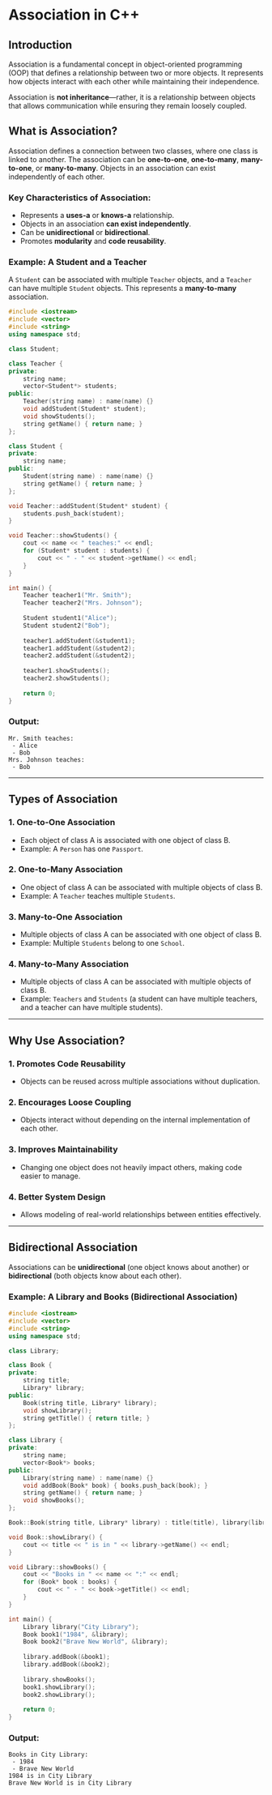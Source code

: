 # Association in C++

## Introduction

Association is a fundamental concept in object-oriented programming (OOP) that defines a relationship between two or more objects. It represents how objects interact with each other while maintaining their independence.

Association is **not inheritance**—rather, it is a relationship between objects that allows communication while ensuring they remain loosely coupled.

## What is Association?

Association defines a connection between two classes, where one class is linked to another. The association can be **one-to-one**, **one-to-many**, **many-to-one**, or **many-to-many**. Objects in an association can exist independently of each other.

### Key Characteristics of Association:
- Represents a **uses-a** or **knows-a** relationship.
- Objects in an association **can exist independently**.
- Can be **unidirectional** or **bidirectional**.
- Promotes **modularity** and **code reusability**.

### Example: A Student and a Teacher

A `Student` can be associated with multiple `Teacher` objects, and a `Teacher` can have multiple `Student` objects. This represents a **many-to-many** association.

```cpp
#include <iostream>
#include <vector>
#include <string>
using namespace std;

class Student;

class Teacher {
private:
    string name;
    vector<Student*> students;
public:
    Teacher(string name) : name(name) {}
    void addStudent(Student* student);
    void showStudents();
    string getName() { return name; }
};

class Student {
private:
    string name;
public:
    Student(string name) : name(name) {}
    string getName() { return name; }
};

void Teacher::addStudent(Student* student) {
    students.push_back(student);
}

void Teacher::showStudents() {
    cout << name << " teaches:" << endl;
    for (Student* student : students) {
        cout << " - " << student->getName() << endl;
    }
}

int main() {
    Teacher teacher1("Mr. Smith");
    Teacher teacher2("Mrs. Johnson");
    
    Student student1("Alice");
    Student student2("Bob");
    
    teacher1.addStudent(&student1);
    teacher1.addStudent(&student2);
    teacher2.addStudent(&student2);
    
    teacher1.showStudents();
    teacher2.showStudents();
    
    return 0;
}
```

### Output:
```
Mr. Smith teaches:
 - Alice
 - Bob
Mrs. Johnson teaches:
 - Bob
```

---

## Types of Association

### 1. **One-to-One Association**
   - Each object of class A is associated with one object of class B.
   - Example: A `Person` has one `Passport`.

### 2. **One-to-Many Association**
   - One object of class A can be associated with multiple objects of class B.
   - Example: A `Teacher` teaches multiple `Students`.

### 3. **Many-to-One Association**
   - Multiple objects of class A can be associated with one object of class B.
   - Example: Multiple `Students` belong to one `School`.

### 4. **Many-to-Many Association**
   - Multiple objects of class A can be associated with multiple objects of class B.
   - Example: `Teachers` and `Students` (a student can have multiple teachers, and a teacher can have multiple students).

---

## Why Use Association?

### 1. **Promotes Code Reusability**
   - Objects can be reused across multiple associations without duplication.

### 2. **Encourages Loose Coupling**
   - Objects interact without depending on the internal implementation of each other.

### 3. **Improves Maintainability**
   - Changing one object does not heavily impact others, making code easier to manage.

### 4. **Better System Design**
   - Allows modeling of real-world relationships between entities effectively.

---

## Bidirectional Association

Associations can be **unidirectional** (one object knows about another) or **bidirectional** (both objects know about each other).

### Example: A Library and Books (Bidirectional Association)

```cpp
#include <iostream>
#include <vector>
#include <string>
using namespace std;

class Library;

class Book {
private:
    string title;
    Library* library;
public:
    Book(string title, Library* library);
    void showLibrary();
    string getTitle() { return title; }
};

class Library {
private:
    string name;
    vector<Book*> books;
public:
    Library(string name) : name(name) {}
    void addBook(Book* book) { books.push_back(book); }
    string getName() { return name; }
    void showBooks();
};

Book::Book(string title, Library* library) : title(title), library(library) {}

void Book::showLibrary() {
    cout << title << " is in " << library->getName() << endl;
}

void Library::showBooks() {
    cout << "Books in " << name << ":" << endl;
    for (Book* book : books) {
        cout << " - " << book->getTitle() << endl;
    }
}

int main() {
    Library library("City Library");
    Book book1("1984", &library);
    Book book2("Brave New World", &library);
    
    library.addBook(&book1);
    library.addBook(&book2);
    
    library.showBooks();
    book1.showLibrary();
    book2.showLibrary();
    
    return 0;
}
```

### Output:
```
Books in City Library:
 - 1984
 - Brave New World
1984 is in City Library
Brave New World is in City Library
```